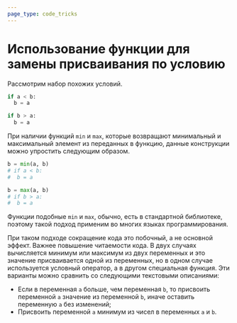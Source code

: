 ```yaml
---
page_type: code_tricks
---
```

# Использование функции для замены присваивания по условию

Рассмотрим набор похожих условий.

```python
if a < b:
  b = a

if b > a:
  b = a
```

При наличии функций `min` и `max`, которые возвращают минимальный и максимальный элемент из переданных в функцию, данные конструкции можно упростить следующим образом.

```python
b = min(a, b)
# if a < b:
#  b = a

b = max(a, b)
# if b > a:
#  b = a
```

Функции подобные `min` и `max`, обычно, есть в стандартной библиотеке, поэтому такой подход применим во многих языках программирования.

При таком подходе сокращение кода это побочный, а не основной эффект. Важнее повышение читаемости кода. В двух случаях вычисляется минимум или максимум из двух переменных и это значение присваивается одной из переменных, но в одном случае используется условный оператор, а в другом специальная функция. Эти варианты можно сравнить со следующими текстовыми описаниями:

* Если в переменная `a` больше, чем переменная `b`, то присвоить переменной `a` значение из переменной `b`, иначе оставить переменную `a` без изменений;
* Присвоить переменной `a` минимум из чисел в переменных `a` и `b`.





